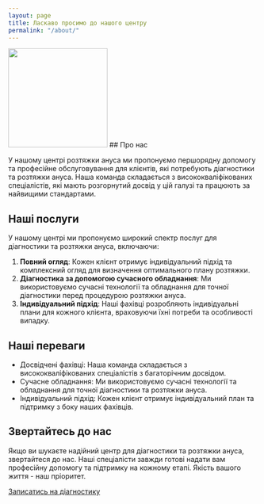 ```yaml
---
layout: page
title: Ласкаво просимо до нашого центру
permalink: "/about/"
---
```

<img class="intro" height="200" src="{{site.baseurl}}/assets/images/screenshot.png">  
## Про нас

У нашому центрі розтяжки ануса ми пропонуємо першорядну допомогу та професійне обслуговування для клієнтів, які потребують діагностики та розтяжки ануса. Наша команда складається з висококваліфікованих спеціалістів, які мають розгорнутий досвід у цій галузі та працюють за найвищими стандартами.

## Наші послуги

У нашому центрі ми пропонуємо широкий спектр послуг для діагностики та розтяжки ануса, включаючи:

1. **Повний огляд**: Кожен клієнт отримує індивідуальний підхід та комплексний огляд для визначення оптимального плану розтяжки.
2. **Діагностика за допомогою сучасного обладнання**: Ми використовуємо сучасні технології та обладнання для точної діагностики перед процедурою розтяжки ануса.
3. **Індивідуальний підхід**: Наші фахівці розробляють індивідуальні плани для кожного клієнта, враховуючи їхні потреби та особливості випадку.

## Наші переваги

- Досвідчені фахівці: Наша команда складається з висококваліфікованих спеціалістів з багаторічним досвідом.
- Сучасне обладнання: Ми використовуємо сучасні технології та обладнання для точної діагностики та розтяжки ануса.
- Індивідуальний підхід: Кожен клієнт отримує індивідуальний план та підтримку з боку наших фахівців.

## Звертайтесь до нас

Якщо ви шукаєте надійний центр для діагностики та розтяжки ануса, звертайтеся до нас. Наші спеціалісти завжди готові надати вам професійну допомогу та підтримку на кожному етапі. Якість вашого життя - наш пріоритет.

[Записатись на діагностику](https://t.me/photo_stace)


